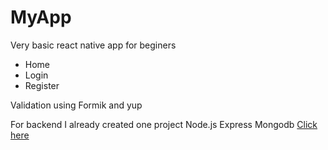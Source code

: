 # MyApp
Very basic react native app for beginers
- Home
- Login
- Register

Validation using Formik and yup

For backend I already created one project 
Node.js Express Mongodb <a href="https://github.com/atul2011/NodeServer">Click here</a>
